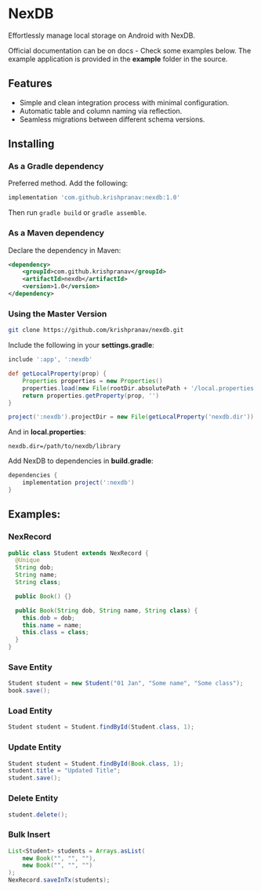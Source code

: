 # NexDB 

Effortlessly manage local storage on Android with NexDB.

Official documentation can be on docs - Check some examples below. The example application is provided in the **example** folder in the source.

## Features
- Simple and clean integration process with minimal configuration.
- Automatic table and column naming via reflection.
- Seamless migrations between different schema versions.

## Installing

### As a Gradle dependency
Preferred method. Add the following:
```groovy
implementation 'com.github.krishpranav:nexdb:1.0'
```
Then run `gradle build` or `gradle assemble`.


### As a Maven dependency
Declare the dependency in Maven:
```xml
<dependency>
    <groupId>com.github.krishpranav</groupId>
    <artifactId>nexdb</artifactId>
    <version>1.0</version>
</dependency>
```

### Using the Master Version
```bash
git clone https://github.com/krishpranav/nexdb.git
```

Include the following in your **settings.gradle**:
```gradle
include ':app', ':nexdb'

def getLocalProperty(prop) {
    Properties properties = new Properties()
    properties.load(new File(rootDir.absolutePath + '/local.properties').newDataInputStream())
    return properties.getProperty(prop, '')
}

project(':nexdb').projectDir = new File(getLocalProperty('nexdb.dir'))
```

And in **local.properties**:
```
nexdb.dir=/path/to/nexdb/library
```

Add NexDB to dependencies in **build.gradle**:
```gradle
dependencies {
    implementation project(':nexdb')
}
```

## Examples:

### NexRecord
```java
public class Student extends NexRecord {
  @Unique
  String dob;
  String name;
  String class;

  public Book() {}

  public Book(String dob, String name, String class) {
    this.dob = dob;
    this.name = name;
    this.class = class;
  }
}
```

### Save Entity
```java
Student student = new Student("01 Jan", "Some name", "Some class");
book.save();
```

### Load Entity
```java
Student student = Student.findById(Student.class, 1);
```

### Update Entity
```java
Student student = Student.findById(Book.class, 1);
student.title = "Updated Title";
student.save();
```

### Delete Entity
```java
student.delete();
```

### Bulk Insert
```java
List<Student> students = Arrays.asList(
    new Book("", "", ""),
    new Book("", "", "")
);
NexRecord.saveInTx(students);
```

